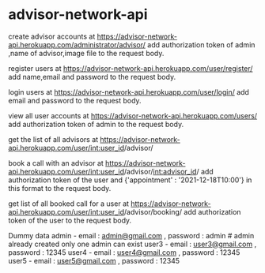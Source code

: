 ﻿# advisor-network-api

create advisor accounts at https://advisor-network-api.herokuapp.com/administrator/advisor/ add authorization token of admin ,name of advisor,image file to the request body.

register users at https://advisor-network-api.herokuapp.com/user/register/ add name,email and password to the request body.

login users at https://advisor-network-api.herokuapp.com/user/login/ add email and password to the request body.

view all user accounts at  https://advisor-network-api.herokuapp.com/users/ add authorization token of admin to the request body.

get the list of all advisors at https://advisor-network-api.herokuapp.com/user/<int:user_id>/advisor/ 

book a call with an advisor at https://advisor-network-api.herokuapp.com/user/<int:user_id>/advisor/<int:advisor_id>/ add authorization token of the user and {'appointment' : '2021-12-18T10:00'} in this format to the request body.

get list of all booked call for a user at https://advisor-network-api.herokuapp.com/user/<int:user_id>/advisor/booking/ add authorization token of the user to the request body.


Dummy data
admin - email : admin@gmail.com , password : admin  # admin already created only one admin can exist
user3 - email : user3@gmail.com , password : 12345
user4 - email : user4@gmail.com , password : 12345
user5 - email : user5@gmail.com , password : 12345
